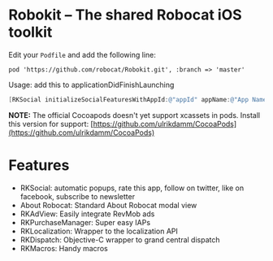 Robokit – The shared Robocat iOS toolkit
========================================

Edit your ``Podfile`` and add the following line:

```
pod 'https://github.com/robocat/Robokit.git', :branch => 'master'
```

Usage: add this to applicationDidFinishLaunching
```objective-c
[RKSocial initializeSocialFeaturesWithAppId:@"appId" appName:@"App Name" newInThisVersion:@"· what's new"];
```

**NOTE:** 
The official Cocoapods doesn't yet support xcassets in pods. Install this version for support: [https://github.com/ulrikdamm/CocoaPods](https://github.com/ulrikdamm/CocoaPods)

Features
========

* RKSocial: automatic popups, rate this app, follow on twitter, like on facebook, subscribe to newsletter
* About Robocat: Standard About Robocat modal view
* RKAdView: Easily integrate RevMob ads
* RKPurchaseManager: Super easy IAPs
* RKLocalization: Wrapper to the localization API
* RKDispatch: Objective-C wrapper to grand central dispatch
* RKMacros: Handy macros
